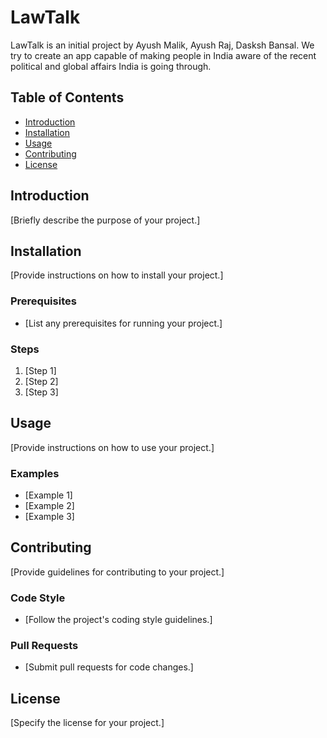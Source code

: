 # LawTalk
LawTalk is an initial project by Ayush Malik, Ayush Raj, Dasksh Bansal. We try to create an app capable of making people in India aware of the recent political and global affairs India is going through.
## Table of Contents

* [Introduction](#introduction)
* [Installation](#installation)
* [Usage](#usage)
* [Contributing](#contributing)
* [License](#license)

## Introduction

[Briefly describe the purpose of your project.]

## Installation

[Provide instructions on how to install your project.]

### Prerequisites

* [List any prerequisites for running your project.]

### Steps

1. [Step 1]
2. [Step 2]
3. [Step 3]

## Usage

[Provide instructions on how to use your project.]

### Examples

* [Example 1]
* [Example 2]
* [Example 3]

## Contributing

[Provide guidelines for contributing to your project.]

### Code Style

* [Follow the project's coding style guidelines.]

### Pull Requests

* [Submit pull requests for code changes.]

## License

[Specify the license for your project.]
